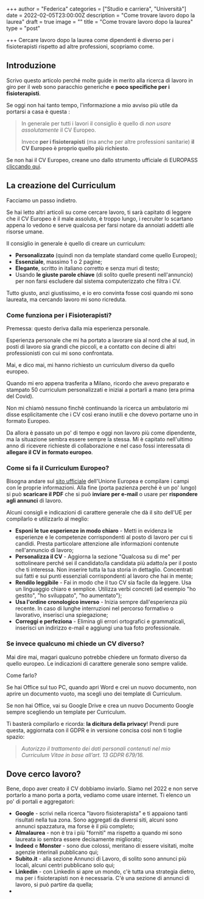 +++
author = "Federica"
categories = ["Studio e carriera", "Università"]
date = 2022-02-05T23:00:00Z
description = "Come trovare lavoro dopo la laurea"
draft = true
image = ""
title = "Come trovare lavoro dopo la laurea"
type = "post"

+++
Cercare lavoro dopo la laurea come dipendenti è diverso per i fisioterapisti rispetto ad altre professioni, scopriamo come.

## Introduzione

Scrivo questo articolo perché molte guide in merito alla ricerca di lavoro in giro per il web sono paracchio generiche e **poco specifiche per i fisioterapisti**.

Se oggi non hai tanto tempo, l'informazione a mio avviso più utile da portarsi a casa è questa :

> In generale per tutti i lavori il consiglio è quello di _non usare assolutamente_ il CV Europeo.
>
> Invece **per i fisioterapisti** (ma anche per altre professioni sanitarie) **il CV Europeo è proprio quello più richiesto**.

Se non hai il CV Europeo, creane uno dallo strumento ufficiale di EUROPASS [cliccando qui](https://europa.eu/europass/eportfolio/screen/cv-editor?lang=it "Crea nuovo CV - EUROPASS").

## La creazione del Curriculum

Facciamo un passo indietro.

Se hai letto altri articoli su come cercare lavoro, ti sarà capitato di leggere che il CV Europeo è il male assoluto, è troppo lungo, i recruiter lo scartano appena lo vedono e serve qualcosa per farsi notare da annoiati addetti alle risorse umane.

Il consiglio in generale è quello di creare un curriculum:

* **Personalizzato** (quindi non da template standard come quello Europeo);
* **Essenziale**, massimo 1 o 2 pagine;
* **Elegante**, scritto in italiano corretto e senza muri di testo;
* Usando **le giuste parole chiave** (di solito quelle presenti nell'annuncio) per non farsi escludere dal sistema computerizzato che filtra i CV.

Tutto giusto, anzi giustissimo, e io ero convinta fosse così quando mi sono laureata, ma cercando lavoro mi sono ricreduta.

### Come funziona per i Fisioterapisti?

Premessa: questo deriva dalla mia esperienza personale.

Esperienza personale che mi ha portato a lavorare sia al nord che al sud, in posti di lavoro sia grandi che piccoli, e a contatto con decine di altri professionisti con cui mi sono confrontata.

Mai, e dico mai, mi hanno richiesto un curriculum diverso da quello europeo.

Quando mi ero appena trasferita a Milano, ricordo che avevo preparato e stampato 50 curriculum personalizzati e iniziai a portarli a mano (era prima del Covid).

Non mi chiamò nessuno finchè continuando la ricerca un ambulatorio mi disse esplicitamente che i CV così erano inutili e che dovevo portarne uno in formato Europeo.

Da allora è passato un po' di tempo e oggi non lavoro più come dipendente, ma la situazione sembra essere sempre la stessa. Mi è capitato nell'ultimo anno di ricevere richieste di collaborazione e nel caso fossi interessata di **allegare il CV in formato europeo**.

### Come si fa il Curriculum Europeo?

Bisogna andare sul [sito ufficiale](https://europa.eu/europass/eportfolio/screen/cv-editor?lang=it "CV Europeo") dell'Unione Europea e compilare i campi con le proprie informazioni. Alla fine (porta pazienza perché è un po' lungo) si può **scaricare il PDF** che si può **inviare per e-mail** o usare per **rispondere agli annunci** di lavoro.

Alcuni consigli e indicazioni di carattere generale che dà il sito dell'UE per compilarlo e utilizzarlo al meglio:

* **Esponi le tue esperienze in modo chiaro** - Metti in evidenza le esperienze e le competenze corrispondenti al posto di lavoro per cui ti candidi. Presta particolare attenzione alle informazioni contenute nell'annuncio di lavoro;
* **Personalizza il CV** - Aggiorna la sezione "Qualcosa su di me" per sottolineare perché sei il candidato/la candidata più adatto/a per il posto che ti interessa. Non inserire tutta la tua storia in dettaglio. Concentrati sui fatti e sui punti essenziali corrispondenti al lavoro che hai in mente;
* **Rendilo leggibile** - Fai in modo che il tuo CV sia facile da leggere. Usa un linguaggio chiaro e semplice. Utilizza verbi concreti (ad esempio "ho gestito", "ho sviluppato", "ho aumentato");
* **Usa l'ordine cronologico inverso** - Inizia sempre dall'esperienza più recente. In caso di lunghe interruzioni nel percorso formativo o lavorativo, inserisci una spiegazione;
* **Correggi e perfeziona** - Elimina gli errori ortografici e grammaticali, inserisci un indirizzo e-mail e aggiungi una tua foto professionale.

### Se invece qualcuno mi chiede un CV diverso?

Mai dire mai, magari qualcuno potrebbe chiedere un formato diverso da quello europeo. Le indicazioni di carattere generale sono sempre valide.

Come farlo? 

Se hai Office sul tuo PC, quando apri Word e crei un nuovo documento, non aprire un documento vuoto, ma scegli uno dei template di Curriculum. 

Se non hai Office, vai su Google Drive e crea un nuovo Documento Google sempre scegliendo un template per Curriculum.

Ti basterà compilarlo e ricorda: **la dicitura della privacy**! Prendi pure questa, aggiornata con il GDPR e in versione concisa così non ti toglie spazio:

> _Autorizzo il trattamento dei dati personali contenuti nel mio Curriculum Vitae in base all’art. 13 GDPR 679/16._

## Dove cerco lavoro?

Bene, dopo aver creato il CV dobbiamo inviarlo. Siamo nel 2022 e non serve portarlo a mano porta a porta, vediamo come usare internet. Ti elenco un po' di portali e aggregatori:

* **Google** - scrivi nella ricerca "lavoro fisioterapista" e ti appaiono tanti risultati nella tua zona. Sono aggregati da diversi siti, alcuni sono annunci spazzatura, ma forse è il più completo;
* **Almalaurea** - non è tra i più "forniti" ma rispetto a quando mi sono laureata io sembra essere decisamente migliorato;
* **Indeed** e **Monster** - sono due colossi, meritano di essere visitati, molte agenzie interinali pubblicano qui;
* **Subito.it** - alla sezione Annunci di Lavoro, di solito sono annunci più locali, alcuni centri pubblicano solo qui;
* **Linkedin** - con Linkedin si apre un mondo, c'è tutta una strategia dietro, ma per i fisioterapisti non è necessaria. C'è una sezione di annunci di lavoro, si può partire da quella;
* 